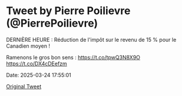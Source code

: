 # Tweet by Pierre Poilievre (@PierrePoilievre)

DERNIÈRE HEURE : Réduction de l'impôt sur le revenu de 15 % pour le Canadien moyen !

Ramenons le gros bon sens : https://t.co/tpwQ3N8X9O
https://t.co/DX4cDEefzm

Date: 2025-03-24 17:55:01

[Original Tweet](https://x.com/PierrePoilievre/status/1904230484907053086)
